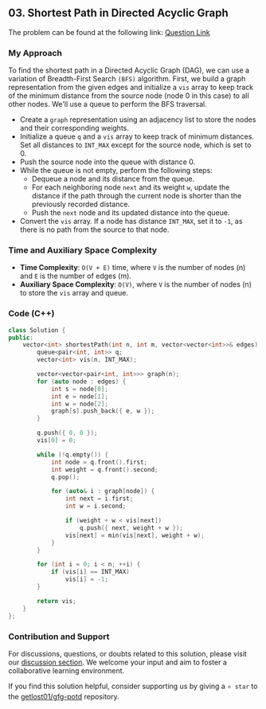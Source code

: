 ## 03. Shortest Path in Directed Acyclic Graph

The problem can be found at the following link: [Question Link](https://practice.geeksforgeeks.org/problems/shortest-path-in-undirected-graph/1)

### My Approach

To find the shortest path in a Directed Acyclic Graph (DAG), we can use a variation of Breadth-First Search `(BFS)` algorithm. First, we build a graph representation from the given edges and initialize a `vis` array to keep track of the minimum distance from the source node (node 0 in this case) to all other nodes. We'll use a queue to perform the BFS traversal.

- Create a `graph` representation using an adjacency list to store the nodes and their corresponding weights.
- Initialize a queue `q` and a `vis` array to keep track of minimum distances. Set all distances to `INT_MAX` except for the source node, which is set to 0.
- Push the source node into the queue with distance 0.
- While the queue is not empty, perform the following steps:
   - Dequeue a node and its distance from the queue.
   - For each neighboring node `next` and its weight `w`, update the distance if the path through the current node is shorter than the previously recorded distance.
   - Push the `next` node and its updated distance into the queue.
- Convert the `vis` array. If a node has distance `INT_MAX`, set it to `-1`, as there is no path from the source to that node.

### Time and Auxiliary Space Complexity

- **Time Complexity**: `O(V + E)` time, where `V` is the number of nodes (n) and `E` is the number of edges (m).
- **Auxiliary Space Complexity**: `O(V)`, where `V` is the number of nodes (n) to store the `vis` array and queue.

### Code (C++)

```cpp
class Solution {
public:
    vector<int> shortestPath(int n, int m, vector<vector<int>>& edges) {
        queue<pair<int, int>> q;
        vector<int> vis(n, INT_MAX);

        vector<vector<pair<int, int>>> graph(n);
        for (auto node : edges) {
            int s = node[0];
            int e = node[1];
            int w = node[2];
            graph[s].push_back({ e, w });
        }

        q.push({ 0, 0 });
        vis[0] = 0;

        while (!q.empty()) {
            int node = q.front().first;
            int weight = q.front().second;
            q.pop();

            for (auto& i : graph[node]) {
                int next = i.first;
                int w = i.second;

                if (weight + w < vis[next])
                    q.push({ next, weight + w });
                vis[next] = min(vis[next], weight + w);
            }
        }

        for (int i = 0; i < n; ++i) {
            if (vis[i] == INT_MAX)
                vis[i] = -1;
        }

        return vis;
    }
};
```

### Contribution and Support

For discussions, questions, or doubts related to this solution, please visit our [discussion section](https://github.com/getlost01/gfg-potd/discussions). We welcome your input and aim to foster a collaborative learning environment.

If you find this solution helpful, consider supporting us by giving a `⭐ star` to the [getlost01/gfg-potd](https://github.com/getlost01/gfg-potd) repository.